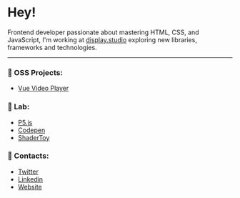# Hey!

Frontend developer passionate about mastering HTML, CSS, and JavaScript, I'm working at [display.studio](https://www.display.design/) exploring new libraries, frameworks and technologies.

--- 
### 👐 OSS Projects:
- [Vue Video Player](https://github.com/display-design-studio/vue-player)

### 🧪 Lab:
- [P5.js](https://editor.p5js.org/LucaArgentieri/sketches)
- [Codepen](https://codepen.io/LucaArgentieri)
- [ShaderToy](https://www.shadertoy.com/user/Lucaaaaaah)


  
### 📮 Contacts: 
- <a href="https://x.com/luca_argentieri">Twitter</a>
- <a target="_blank" href="https://www.linkedin.com/in/luca-argentieri/">Linkedin</a>
- <a href="https://lucaargentieri.github.io/">Website</a>
